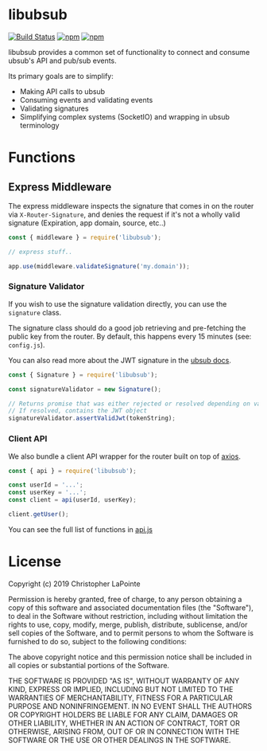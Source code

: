 # libubsub

[![Build Status](https://travis-ci.org/ubsub/libubsub.svg?branch=master)](https://travis-ci.org/ubsub/libubsub)
[![npm](https://img.shields.io/npm/v/libubsub.svg)](https://www.npmjs.com/package/libubsub)
[![npm](https://img.shields.io/npm/l/libubsub.svg)](https://www.npmjs.com/package/libubsub)

libubsub provides a common set of functionality to connect and consume ubsub's API and pub/sub events.

Its primary goals are to simplify:

 - Making API calls to ubsub
 - Consuming events and validating events
 - Validating signatures
 - Simplifying complex systems (SocketIO) and wrapping in ubsub terminology

# Functions

## Express Middleware

The express middleware inspects the signature that comes in on the router via `X-Router-Signature`, and denies
the request if it's not a wholly valid signature (Expiration, app domain, source, etc..)

```js
const { middleware } = require('libubsub');

// express stuff..

app.use(middleware.validateSignature('my.domain'));

```

### Signature Validator

If you wish to use the signature validation directly, you can use the `signature` class.

The signature class should do a good job retrieving and pre-fetching the public key from the router. By default,
this happens every 15 minutes (see: `config.js`).

You can also read more about the JWT signature in the [ubsub docs](https://app.ubsub.io/docs/advanced/router/).

```js
const { Signature } = require('libubsub');

const signatureValidator = new Signature();

// Returns promise that was either rejected or resolved depending on validity
// If resolved, contains the JWT object
signatureValidator.assertValidJwt(tokenString);
```

### Client API

We also bundle a client API wrapper for the router built on top of [axios](https://www.npmjs.com/package/axios).

```js
const { api } = require('libubsub');

const userId = '...';
const userKey = '...';
const client = api(userId, userKey);

client.getUser();
```

You can see the full list of functions in [api.js](api.js)

# License

Copyright (c) 2019 Christopher LaPointe

Permission is hereby granted, free of charge, to any person obtaining a copy
of this software and associated documentation files (the "Software"), to deal
in the Software without restriction, including without limitation the rights
to use, copy, modify, merge, publish, distribute, sublicense, and/or sell
copies of the Software, and to permit persons to whom the Software is
furnished to do so, subject to the following conditions:

The above copyright notice and this permission notice shall be included in all
copies or substantial portions of the Software.

THE SOFTWARE IS PROVIDED "AS IS", WITHOUT WARRANTY OF ANY KIND, EXPRESS OR
IMPLIED, INCLUDING BUT NOT LIMITED TO THE WARRANTIES OF MERCHANTABILITY,
FITNESS FOR A PARTICULAR PURPOSE AND NONINFRINGEMENT. IN NO EVENT SHALL THE
AUTHORS OR COPYRIGHT HOLDERS BE LIABLE FOR ANY CLAIM, DAMAGES OR OTHER
LIABILITY, WHETHER IN AN ACTION OF CONTRACT, TORT OR OTHERWISE, ARISING FROM,
OUT OF OR IN CONNECTION WITH THE SOFTWARE OR THE USE OR OTHER DEALINGS IN THE
SOFTWARE.